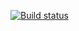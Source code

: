 [![Build status](https://ci.appveyor.com/api/projects/status/01hdr38lyk4qj7tk?svg=true)](https://ci.appveyor.com/project/Tsetserev/carddelivery-oo)

